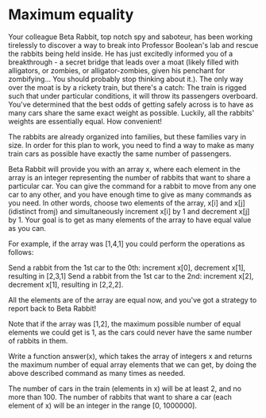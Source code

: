 Maximum equality
================

Your colleague Beta Rabbit, top notch spy and saboteur, has been working tirelessly to discover a way to break into Professor Boolean's lab and rescue the rabbits being held inside. He has just excitedly informed you of a breakthrough - a secret bridge that leads over a moat (likely filled with alligators, or zombies, or alligator-zombies, given his penchant for zombifying... You should probably stop thinking about it.). The only way over the moat is by a rickety train, but there's a catch: The train is rigged such that under particular conditions, it will throw its passengers overboard. You've determined that the best odds of getting safely across is to have as many cars share the same exact weight as possible. Luckily, all the rabbits' weights are essentially equal. How convenient!

The rabbits are already organized into families, but these families vary in size. In order for this plan to work, you need to find a way to make as many train cars as possible have exactly the same number of passengers.

Beta Rabbit will provide you with an array x, where each element in the array is an integer representing the number of rabbits that want to share a particular car. You can give the command for a rabbit to move from any one car to any other, and you have enough time to give as many commands as you need. In other words, choose two elements of the array, x[i] and x[j] (idistinct fromj) and simultaneously increment x[i] by 1 and decrement x[j] by 1. Your goal is to get as many elements of the array to have equal value as you can.

For example, if the array was [1,4,1] you could perform the operations as follows:

Send a rabbit from the 1st car to the 0th: increment x[0], decrement x[1], resulting in [2,3,1]
Send a rabbit from the 1st car to the 2nd: increment x[2], decrement x[1], resulting in [2,2,2].

All the elements are of the array are equal now, and you've got a strategy to report back to Beta Rabbit!

Note that if the array was [1,2], the maximum possible number of equal elements we could get is 1, as the cars could never have the same number of rabbits in them.

Write a function answer(x), which takes the array of integers x and returns the maximum number of equal array elements that we can get, by doing the above described command as many times as needed.

The number of cars in the train (elements in x) will be at least 2, and no more than 100. The number of rabbits that want to share a car (each element of x) will be an integer in the range [0, 1000000].